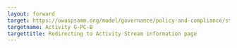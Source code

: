 ```yaml
---
layout: forward
target: https://owaspsamm.org/model/governance/policy-and-compliance/stream-b/
targetname: Activity G-PC-B
targettitle: Redirecting to Activity Stream information page
---
```

